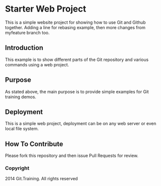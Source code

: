 # Starter Web Project

This is a simple website project for 
showing how to use Git and Github together. Adding a line for rebasing example, then
more changes from myfeature branch too.

## Introduction

This example is to show different parts of the Git repository and various
commands using a web project.

## Purpose

As stated above, the main purpose is to
provide simple examples for Git training
demos.

## Deployment

This is a simple web project, deployment
can be on any web server or even local
file system.

## How To Contribute

Please fork this repository and then issue Pull Requests
for review.

### Copyright

2014 Git.Training. All rights reserved